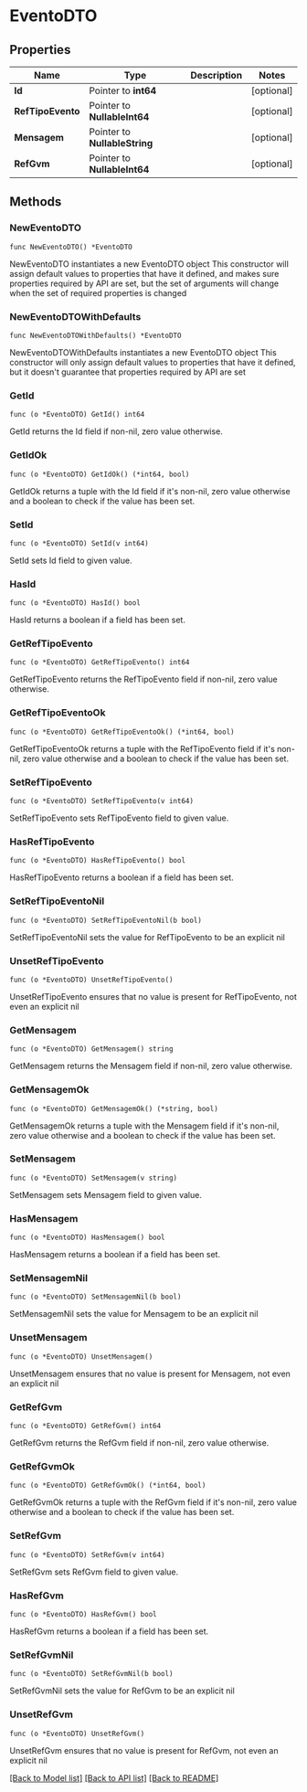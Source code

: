 # EventoDTO

## Properties

Name | Type | Description | Notes
------------ | ------------- | ------------- | -------------
**Id** | Pointer to **int64** |  | [optional] 
**RefTipoEvento** | Pointer to **NullableInt64** |  | [optional] 
**Mensagem** | Pointer to **NullableString** |  | [optional] 
**RefGvm** | Pointer to **NullableInt64** |  | [optional] 

## Methods

### NewEventoDTO

`func NewEventoDTO() *EventoDTO`

NewEventoDTO instantiates a new EventoDTO object
This constructor will assign default values to properties that have it defined,
and makes sure properties required by API are set, but the set of arguments
will change when the set of required properties is changed

### NewEventoDTOWithDefaults

`func NewEventoDTOWithDefaults() *EventoDTO`

NewEventoDTOWithDefaults instantiates a new EventoDTO object
This constructor will only assign default values to properties that have it defined,
but it doesn't guarantee that properties required by API are set

### GetId

`func (o *EventoDTO) GetId() int64`

GetId returns the Id field if non-nil, zero value otherwise.

### GetIdOk

`func (o *EventoDTO) GetIdOk() (*int64, bool)`

GetIdOk returns a tuple with the Id field if it's non-nil, zero value otherwise
and a boolean to check if the value has been set.

### SetId

`func (o *EventoDTO) SetId(v int64)`

SetId sets Id field to given value.

### HasId

`func (o *EventoDTO) HasId() bool`

HasId returns a boolean if a field has been set.

### GetRefTipoEvento

`func (o *EventoDTO) GetRefTipoEvento() int64`

GetRefTipoEvento returns the RefTipoEvento field if non-nil, zero value otherwise.

### GetRefTipoEventoOk

`func (o *EventoDTO) GetRefTipoEventoOk() (*int64, bool)`

GetRefTipoEventoOk returns a tuple with the RefTipoEvento field if it's non-nil, zero value otherwise
and a boolean to check if the value has been set.

### SetRefTipoEvento

`func (o *EventoDTO) SetRefTipoEvento(v int64)`

SetRefTipoEvento sets RefTipoEvento field to given value.

### HasRefTipoEvento

`func (o *EventoDTO) HasRefTipoEvento() bool`

HasRefTipoEvento returns a boolean if a field has been set.

### SetRefTipoEventoNil

`func (o *EventoDTO) SetRefTipoEventoNil(b bool)`

 SetRefTipoEventoNil sets the value for RefTipoEvento to be an explicit nil

### UnsetRefTipoEvento
`func (o *EventoDTO) UnsetRefTipoEvento()`

UnsetRefTipoEvento ensures that no value is present for RefTipoEvento, not even an explicit nil
### GetMensagem

`func (o *EventoDTO) GetMensagem() string`

GetMensagem returns the Mensagem field if non-nil, zero value otherwise.

### GetMensagemOk

`func (o *EventoDTO) GetMensagemOk() (*string, bool)`

GetMensagemOk returns a tuple with the Mensagem field if it's non-nil, zero value otherwise
and a boolean to check if the value has been set.

### SetMensagem

`func (o *EventoDTO) SetMensagem(v string)`

SetMensagem sets Mensagem field to given value.

### HasMensagem

`func (o *EventoDTO) HasMensagem() bool`

HasMensagem returns a boolean if a field has been set.

### SetMensagemNil

`func (o *EventoDTO) SetMensagemNil(b bool)`

 SetMensagemNil sets the value for Mensagem to be an explicit nil

### UnsetMensagem
`func (o *EventoDTO) UnsetMensagem()`

UnsetMensagem ensures that no value is present for Mensagem, not even an explicit nil
### GetRefGvm

`func (o *EventoDTO) GetRefGvm() int64`

GetRefGvm returns the RefGvm field if non-nil, zero value otherwise.

### GetRefGvmOk

`func (o *EventoDTO) GetRefGvmOk() (*int64, bool)`

GetRefGvmOk returns a tuple with the RefGvm field if it's non-nil, zero value otherwise
and a boolean to check if the value has been set.

### SetRefGvm

`func (o *EventoDTO) SetRefGvm(v int64)`

SetRefGvm sets RefGvm field to given value.

### HasRefGvm

`func (o *EventoDTO) HasRefGvm() bool`

HasRefGvm returns a boolean if a field has been set.

### SetRefGvmNil

`func (o *EventoDTO) SetRefGvmNil(b bool)`

 SetRefGvmNil sets the value for RefGvm to be an explicit nil

### UnsetRefGvm
`func (o *EventoDTO) UnsetRefGvm()`

UnsetRefGvm ensures that no value is present for RefGvm, not even an explicit nil

[[Back to Model list]](../README.md#documentation-for-models) [[Back to API list]](../README.md#documentation-for-api-endpoints) [[Back to README]](../README.md)


